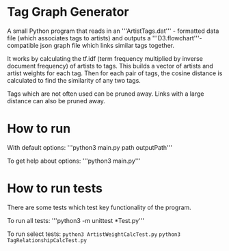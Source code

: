 # Tag Graph Generator

A small Python program that reads in an '''ArtistTags.dat''' - formatted data file (which associates tags to artists) and outputs a '''D3.flowchart'''-compatible json graph file which links similar tags together.

It works by calculating the tf.idf (term frequency multiplied by inverse document frequency) of artists to tags. This builds a vector of artists and artist weights for each tag. Then for each pair of tags, the cosine distance is calculated to find the similarity of any two tags.

Tags which are not often used can be pruned away. Links with a large distance can also be pruned away.

# How to run
With default options:
'''python3 main.py path outputPath'''

To get help about options:
'''python3 main.py'''

# How to run tests
There are some tests which test key functionality of the program.

To run all tests:
'''python3 -m unittest *Test.py'''


To run select tests:
```python3 ArtistWeightCalcTest.py```
```python3 TagRelationshipCalcTest.py```


